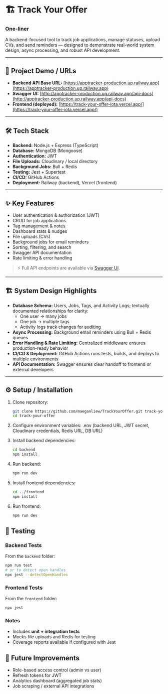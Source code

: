 # 🏗️ Track Your Offer

### One-liner
A backend-focused tool to track job applications, manage statuses, upload CVs, and send reminders — designed to demonstrate real-world system design, async processing, and robust API development.

---

## 🔗 Project Demo / URLs
- **Backend API Base URL:** [https://apptracker-production.up.railway.app](https://apptracker-production.up.railway.app)
- **Swagger UI:** [http://apptracker-production.up.railway.app/api-docs](http://apptracker-production.up.railway.app/api-docs)
- **Frontend (deployed):** [https://track-your-offer-iota.vercel.app/](https://track-your-offer-iota.vercel.app/)
 

---

## 🛠️ Tech Stack
- **Backend:** Node.js + Express (TypeScript)  
- **Database:** MongoDB (Mongoose)  
- **Authentication:** JWT  
- **File Uploads:** Cloudinary / local directory  
- **Background Jobs:** Bull + Redis  
- **Testing:** Jest + Supertest  
- **CI/CD:** GitHub Actions  
- **Deployment:** Railway (backend), Vercel (frontend)  

---

## ✨ Key Features
- User authentication & authorization (JWT)  
- CRUD for job applications  
- Tag management & notes  
- Dashboard stats & nudges  
- File uploads (CVs)  
- Background jobs for email reminders  
- Sorting, filtering, and search  
- Swagger API documentation  
- Rate limiting & error handling  

> ⚡ Full API endpoints are available via [Swagger UI](http://apptracker-production.up.railway.app/api-docs).

---

## 🏗️ System Design Highlights
- **Database Schema:** Users, Jobs, Tags, and Activity Logs; textually documented relationships for clarity:  
  - One user → many jobs  
  - One job → multiple tags  
  - Activity logs track changes for auditing  
- **Async Processing:** Background email reminders using Bull + Redis queues  
- **Error Handling & Rate Limiting:** Centralized middleware ensures production-ready behavior  
- **CI/CD & Deployment:** GitHub Actions runs tests, builds, and deploys to multiple environments  
- **API Documentation:** Swagger ensures clear handoff to frontend or external developers  

---

## ⚙️ Setup / Installation
1. Clone repository:  
   ```bash
   git clone https://github.com/maeganliew/TrackYourOffer.git track-your-offer
   cd track-your-offer
   ```
   
2. Configure environment variables: .env (backend URL, JWT secret, Cloudinary credentials, Redis URL, DB URL)

3. Install backend dependencies:
   ```bash
   cd backend
   npm install
   ```

4. Run backend:
   ```bash
   npm run dev
   ```
   
5. Install frontend dependencies:
   ```bash
   cd ../frontend
   npm install
   ```
   
6. Run frontend:
   ```bash
   npm run dev
   ```
   
## 🧪 Testing
### Backend Tests
From the `backend` folder:

```bash
npm run test
# or to detect open handles
npx jest --detectOpenHandles
```

### Frontend Tests
From the `frontend` folder:

```bash
npx jest
```

### Notes
- Includes **unit + integration tests**  
- Mocks file uploads and Redis for testing  
- Coverage reports available if configured with Jest

## 🚀 Future Improvements

- Role-based access control (admin vs user)
- Refresh tokens for JWT
- Analytics dashboard (aggregated job stats)
- Job scraping / external API integrations
